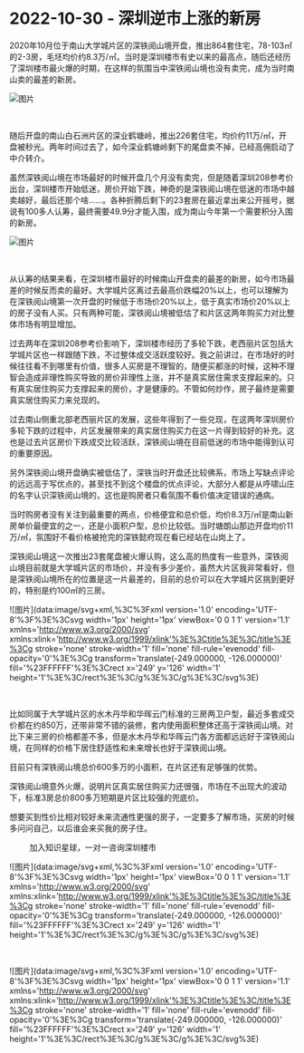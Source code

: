 # 2022-10-30 - 深圳逆市上涨的新房

2020年10月位于南山​大学城片区的深铁阅山境​开盘，​推出864套住宅，78-103㎡的2-3房，毛坯均价约8.3万/㎡。​当时是深圳楼市有史以来的最高点，​随后还经历了深圳楼市最火爆的时期，在这样的氛围当中深铁阅山境也没有卖完，成为当时南山卖的最差的新房。​

![图片](https://mmbiz.qpic.cn/mmbiz_png/ooPmibbMdwK0bzA2jp6uKMLbOOiaWpDml2VBibNgLJO31bzxaHKWt80U6kYdPjaDCt9EUMkxnLSibjbuq8xM0oicJsA/640?wx_fmt=png&tp=webp&wxfrom=5&wx_lazy=1)

​

​随后开盘的南山白石洲片区的深业鹤塘岭，​推出226套住宅，均价约​11万/㎡，开盘被秒光。两年时间过去了，如今深业鹤塘岭剩下的尾盘卖不掉，已经高佣启动了中介转介。

虽然深铁阅山境在市场最好的时候开盘几个月没有卖完，但是随着深圳208参考价出台，深圳楼市开始低迷，房价开始下跌，神奇的是深铁阅山境在低迷的市场中越卖越好，最后还那个啥……。各种折腾后剩下的23套房在最近拿出来公开摇号，据说有100多人认筹，最终需要49.9分才能入围，成为南山今年第一个需要积分入围的新房。​

![图片](https://mmbiz.qpic.cn/mmbiz_png/ooPmibbMdwK0bzA2jp6uKMLbOOiaWpDml2XjvZedtA0QBpVvW0FSgic4xcfYVwfsLcWCBhDMkiaibmP4ugBiabiam2Rcw/640?wx_fmt=png&tp=webp&wxfrom=5&wx_lazy=1)

​

从认筹的结果来看，在深圳楼市最好的时候南山开盘卖的最差的新房，如今市场最差的时候反而卖的最好。大学城片区离过去最高价跌幅20%以上，也可以理解为在深铁阅山境第一次开盘的时候低于市场价20%以上，低于真实市场价20%以上的房子没有人买。只有两种可能，深铁阅山境被低估了和片区这两年购买力对比整体市场有明显增加。

过去两年在深圳208参考价影响下，深圳楼市经历了多轮下跌，老西丽片区包括大学城片区也一样跟随下跌，不过整体成交活跃度较好。我之前讲过，在市场好的时候往往看不到哪里有价值，很多人买房是不理智的，随便买都涨的时候，这种不理智会造成非理性购买导致的房价非理性上涨，并不是真实居住需求支撑起来的。只有真实居住购买力支撑起来的房价，才是健康的。不管如何炒作，房子最终是需要真实居住购买力来兑现的。

过去南山侧重北部老西丽片区的发展，这些年得到了一些兑现，在这两年深圳房价多轮下跌的过程中，片区发展带来的真实居住购买力在这一片得到较好的补充。这也是过去片区房价下跌成交比较活跃，深铁阅山境在目前低迷的市场中能得到认可的重要原因。

另外深铁阅山境开盘确实被低估了，深铁当时开盘还比较佛系，市场上写缺点评论的远远高于写优点的，甚至找不到这个楼盘的优点评论，大部分人都是从呼啸山庄的名字认识深铁阅山境的，这也是购房者只看氛围不看价值决定错误的通病。

当时购房者没有关注到最重要的两点，价格便宜和总价低，均价8.3万/㎡是南山新房单价最便宜的之一，还是小面积户型，总价比较低。当时塘朗山那边开盘均价11万/㎡，氛围好不看价格被抢完的深铁懿府现在看已经站在山岗上了。

深铁阅山境这一次推出23套尾盘被火爆认购，这么高的热度有一些意外，深铁阅山境目前就是大学城片区的市场价，并没有多少差价，虽然大片区我非常看好，但是深铁阅山境所在的位置是这一片最差的，目前的总价可以在大学城片区挑到更好的，特别是约100㎡的三房。

![图片](data:image/svg+xml,%3C%3Fxml version='1.0' encoding='UTF-8'%3F%3E%3Csvg width='1px' height='1px' viewBox='0 0 1 1' version='1.1' xmlns='http://www.w3.org/2000/svg' xmlns:xlink='http://www.w3.org/1999/xlink'%3E%3Ctitle%3E%3C/title%3E%3Cg stroke='none' stroke-width='1' fill='none' fill-rule='evenodd' fill-opacity='0'%3E%3Cg transform='translate(-249.000000, -126.000000)' fill='%23FFFFFF'%3E%3Crect x='249' y='126' width='1' height='1'%3E%3C/rect%3E%3C/g%3E%3C/g%3E%3C/svg%3E)

​

比如同属于大学城片区的水木丹华和华晖云门标准的三房两卫户型，最近多套成交价都在约850万，还带非常不错的装修，套内使用面积整体还高于深铁阅山境。对比下来三房的价格都差不多，但是水木丹华和华晖云门各方面都远远好于深铁阅山境，在同样的价格下居住舒适性和未来增长也好于深铁阅山境。

目前只有深铁阅山境总价600多万的小面积，在片区还有足够强的优势。

深铁阅山境意外火爆，说明片区真实居住购买力还很强，市场在不出现大的波动下，标准3房总价800多万短期是片区比较强的兜底价。

想要买到性价比相对较好未来流通性更强的房子，一定要多了解市场，买房的时候多问问自己，以后谁会来买我的房子住。

         加入知识星球，一对一咨询深圳楼市

![图片](data:image/svg+xml,%3C%3Fxml version='1.0' encoding='UTF-8'%3F%3E%3Csvg width='1px' height='1px' viewBox='0 0 1 1' version='1.1' xmlns='http://www.w3.org/2000/svg' xmlns:xlink='http://www.w3.org/1999/xlink'%3E%3Ctitle%3E%3C/title%3E%3Cg stroke='none' stroke-width='1' fill='none' fill-rule='evenodd' fill-opacity='0'%3E%3Cg transform='translate(-249.000000, -126.000000)' fill='%23FFFFFF'%3E%3Crect x='249' y='126' width='1' height='1'%3E%3C/rect%3E%3C/g%3E%3C/g%3E%3C/svg%3E)

​

![图片](data:image/svg+xml,%3C%3Fxml version='1.0' encoding='UTF-8'%3F%3E%3Csvg width='1px' height='1px' viewBox='0 0 1 1' version='1.1' xmlns='http://www.w3.org/2000/svg' xmlns:xlink='http://www.w3.org/1999/xlink'%3E%3Ctitle%3E%3C/title%3E%3Cg stroke='none' stroke-width='1' fill='none' fill-rule='evenodd' fill-opacity='0'%3E%3Cg transform='translate(-249.000000, -126.000000)' fill='%23FFFFFF'%3E%3Crect x='249' y='126' width='1' height='1'%3E%3C/rect%3E%3C/g%3E%3C/g%3E%3C/svg%3E)

​
